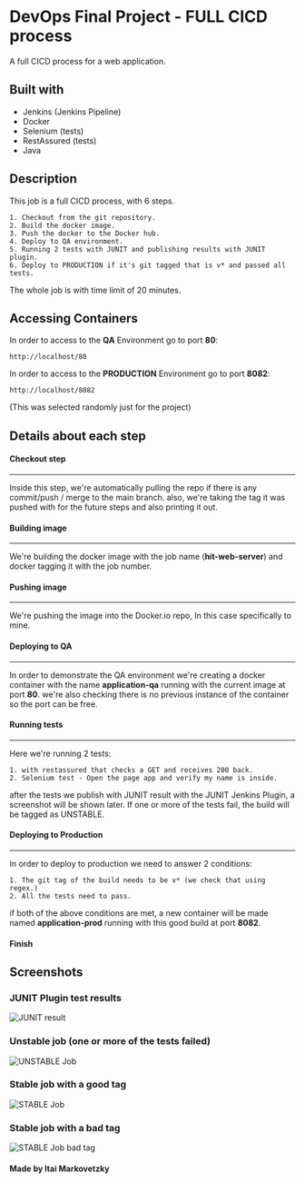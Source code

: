 
# DevOps Final Project - FULL CICD process

A full CICD process for a web application.



## Built with
* Jenkins (Jenkins Pipeline)
* Docker
* Selenium (tests)
* RestAssured (tests)
* Java
## Description


This job is a full CICD process, with 6 steps.

    1. Checkout from the git repository.
    2. Build the docker image.
    3. Push the docker to the Docker hub.
    4. Deploy to QA environment.
    5. Running 2 tests with JUNIT and publishing results with JUNIT plugin.
    6. Deploy to PRODUCTION if it's git tagged that is v* and passed all tests.

The whole job is with time limit of 20 minutes.
## Accessing Containers

In order to access to the **QA** Environment go to port **80**:

```http://localhost/80```

In order to access to the **PRODUCTION** Environment go to port **8082**:

```http://localhost/8082```

(This was selected randomly just for the project)
## Details about each step

#### Checkout step
_____
Inside this step, we're automatically pulling the repo if there is any commit/push / merge to the main branch.
also, we're taking the tag it was pushed with for the future steps and also printing it out.

#### Building image
_____

We're building the docker image with the job name (**hit-web-server**) and docker tagging it with the job number.

#### Pushing image
_____
We're pushing the image into the Docker.io repo, In this case specifically to mine.

#### Deploying to QA
_____
In order to demonstrate the QA environment we're creating a docker container with the name **application-qa** running with the current image at port **80**.
we're also checking there is no previous instance of the container so the port can be free.

#### Running tests
_____
Here we're running 2 tests:

    1. with restassured that checks a GET and receives 200 back. 
    2. Selenium test - Open the page app and verify my name is inside.
after the tests we publish with JUNIT result with the JUNIT Jenkins Plugin, a screenshot will be shown later.
If one or more of the tests fail, the build will be tagged as UNSTABLE.

#### Deploying to Production
_____
In order to deploy to production we need to answer 2 conditions:

    1. The git tag of the build needs to be v* (we check that using regex.)
    2. All the tests need to pass.
if both of the above conditions are met, a new container will be made named **application-prod** running with this good build at port **8082**.

#### Finish

## Screenshots
### JUNIT Plugin test results
![JUNIT result](https://github.com/itai-markovetzky/hit-web-server/blob/main/Screenshots/brave_nnL88igsvO.png)

### Unstable job (one or more of the tests failed)
![UNSTABLE Job](https://github.com/itai-markovetzky/hit-web-server/blob/main/Screenshots/brave_pnOJqXs8dS.png)

### Stable job with a good tag

![STABLE Job](https://github.com/itai-markovetzky/hit-web-server/blob/main/Screenshots/brave_38nCY86exk.png)

### Stable job with a bad tag
![STABLE Job bad tag](https://github.com/itai-markovetzky/hit-web-server/blob/main/Screenshots/brave_Tp3omsr2G4.png)



#### Made by Itai Markovetzky

